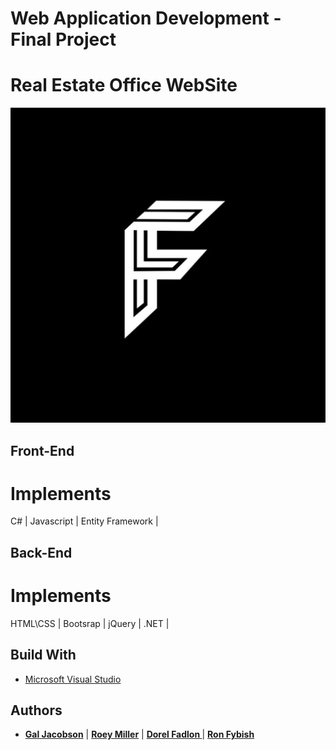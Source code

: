# Web Application Development - Final Project

# Real Estate Office WebSite
[![Presentation Project](/UML/main.png)](https://www.youtube.com/watch?v=NhhZrdrjUVs)

## Front-End
# Implements
C# | Javascript | Entity Framework |

## Back-End
# Implements
HTML\CSS | Bootsrap | jQuery | .NET |  


## Build With
* [Microsoft Visual Studio ](https://visualstudio.microsoft.com/) 

## Authors
* **[Gal Jacobson](https://www.linkedin.com/in/jacobsongal/)** | **[Roey Miller](https://www.linkedin.com/in/roey-miller-046b68199/)** | **[ Dorel Fadlon ](https://www.linkedin.com/in/dorel-fadlon/)** | **[ Ron Fybish](https://www.linkedin.com/in/ron-fybish/)** 
